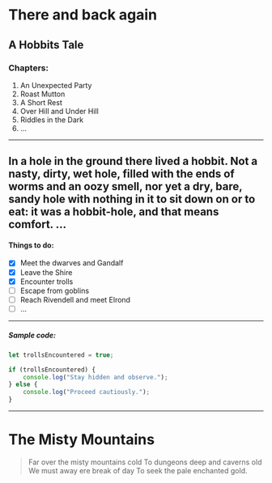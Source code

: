# There and back again
## A Hobbits Tale

### Chapters:
1. An Unexpected Party
2. Roast Mutton
3. A Short Rest
4. Over Hill and Under Hill
5. Riddles in the Dark
6. ...
---
**In a hole in the ground there lived a hobbit.**
Not a nasty, dirty, wet hole, filled with the ends of worms and an oozy smell, nor yet a dry, bare, sandy hole with nothing in it to sit down on or to eat: it was a hobbit-hole, and that means comfort.
...
---
#### Things to do:
- [x] Meet the dwarves and Gandalf
- [x] Leave the Shire
- [x] Encounter trolls
- [ ] Escape from goblins 
- [ ] Reach Rivendell and meet Elrond
- [ ] ...

---
##### Sample code:

```js
let trollsEncountered = true;

if (trollsEncountered) {
    console.log("Stay hidden and observe.");
} else {
    console.log("Proceed cautiously.");
}
```

---
# The Misty Mountains
> Far over the misty mountains cold
> To dungeons deep and caverns old
> We must away ere break of day
> To seek the pale enchanted gold.